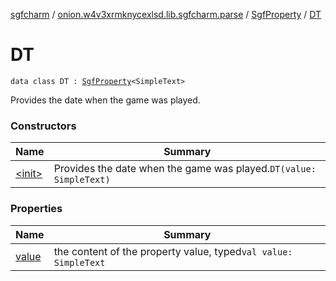 [sgfcharm](../../../index.md) / [onion.w4v3xrmknycexlsd.lib.sgfcharm.parse](../../index.md) / [SgfProperty](../index.md) / [DT](./index.md)

# DT

`data class DT : `[`SgfProperty`](../index.md)`<SimpleText>`

Provides the date when the game was played.

### Constructors

| Name | Summary |
|---|---|
| [&lt;init&gt;](-init-.md) | Provides the date when the game was played.`DT(value: SimpleText)` |

### Properties

| Name | Summary |
|---|---|
| [value](value.md) | the content of the property value, typed`val value: SimpleText` |
